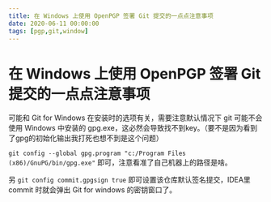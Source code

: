 ```yaml
---
title: 在 Windows 上使用 OpenPGP 签署 Git 提交的一点点注意事项
date: 2020-06-11 00:00:00
tags: [pgp,git,window]
---
```


# 在 Windows 上使用 OpenPGP 签署 Git 提交的一点点注意事项

可能和 Git for Windows 在安装时的选项有关，需要注意默认情况下 git 可能不会使用 Windows 中安装的 gpg.exe，这必然会导致找不到key。（要不是因为看到了gpg的初始化输出我打死也想不到是这个问题）

`git config --global gpg.program "c:/Program Files (x86)/GnuPG/bin/gpg.exe"` 即可，注意看准了自己机器上的路径是啥。

另 `git config commit.gpgsign true` 即可设置该仓库默认签名提交，IDEA里 commit 时就会弹出 Git for windows 的密钥窗口了。
